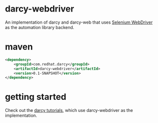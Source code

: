 darcy-webdriver
===============

An implementation of darcy and darcy-web that uses [Selenium WebDriver][1] as the automation library backend.

maven
=====

```xml
<dependency>
    <groupId>com.redhat.darcy</groupId>
    <artifactId>darcy-webdriver</artifactId>
    <version>0.1-SNAPSHOT</version>
</dependency>
```

getting started
===============

Check out the [darcy tutorials][2], which use darcy-webdriver as the implementation.

 [1]: http://docs.seleniumhq.org/
 [2]: https://github.com/darcy-framework/darcy/wiki/Getting-Started-%231:-Project-setup-and-darcy-fundamentals
